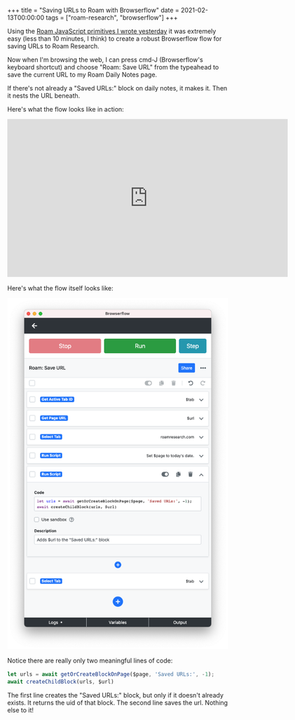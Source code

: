 +++
title = "Saving URLs to Roam with Browserflow"
date = 2021-02-13T00:00:00
tags = ["roam-research", "browserflow"]
+++

Using the [Roam JavaScript primitives I wrote yesterday](/snippets/2021-02-12-javascript-functions-for-inserting-blocks-in-roam/) it was extremely easy (less than 10 minutes, I think) to create a robust Browserflow flow for saving URLs to Roam Research.

Now when I'm browsing the web, I can press cmd-J (Browserflow's keyboard shortcut) and choose "Roam: Save URL" from the typeahead to save the current URL to my Roam Daily Notes page.

If there's not already a "Saved URLs:" block on daily notes, it makes it. Then it nests the URL beneath.

Here's what the flow looks like in action:

<iframe width="640" height="360" src="https://www.youtube.com/embed/ORpBuE4UYSA" frameborder="0" allow="accelerometer; autoplay; clipboard-write; encrypted-media; gyroscope; picture-in-picture" allowfullscreen></iframe>

Here's what the flow itself looks like:

<img src="save-urls-flow.png"/>

Notice there are really only two meaningful lines of code:
```javascript
let urls = await getOrCreateBlockOnPage($page, 'Saved URLs:', -1);
await createChildBlock(urls, $url)
```

The first line creates the "Saved URLs:" block, but only if it doesn't already exists. It returns the uid of that block. The second line saves the url. Nothing else to it!
